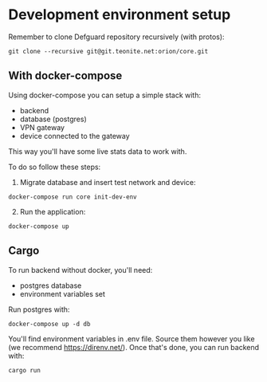 # Development environment setup

Remember to clone Defguard repository recursively (with protos):

```
git clone --recursive git@git.teonite.net:orion/core.git
```

## With docker-compose

Using docker-compose you can setup a simple stack with:

* backend
* database (postgres)
* VPN gateway
* device connected to the gateway

This way you'll have some live stats data to work with.

To do so follow these steps:

1. Migrate database and insert test network and device:

```
docker-compose run core init-dev-env
```

2. Run the application:
```
docker-compose up
```

## Cargo

To run backend without docker, you'll need:

* postgres database
* environment variables set

Run postgres with:

```
docker-compose up -d db
```

You'll find environment variables in .env file. Source them however you like (we recommend https://direnv.net/).
Once that's done, you can run backend with:

```
cargo run
```

